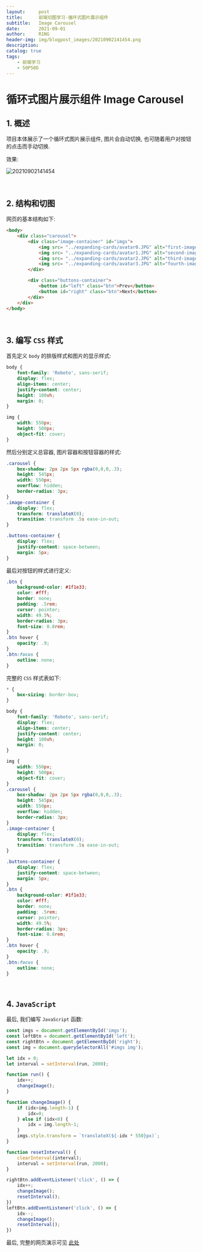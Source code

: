 ```yaml
---
layout:     post
title:      前端切图学习-循环式图片展示组件
subtitle:   Image Carousel
date:       2021-09-01
author:     R1NG
header-img: img/blogpost_images/20210902141454.png
description: 
catalog: true
tags:
    - 前端学习
    - 50P50D
---
```


# 循环式图片展示组件 Image Carousel

## 1. 概述

项目本体展示了一个循环式图片展示组件, 图片会自动切换, 也可随着用户对按钮的点击而手动切换.

效果:

![20210902141454](https://cdn.jsdelivr.net/gh/KirisameR/KirisameR.github.io/img/blogpost_images/20210902141454.png)

<br>

## 2. 结构和切图

网页的基本结构如下:

~~~html
<body>
    <div class="carousel">
        <div class="image-container" id="imgs">
            <img src= "../expanding-cards/avatar0.JPG" alt="first-image"/>
            <img src= "../expanding-cards/avatar1.JPG" alt="second-image"/>
            <img src= "../expanding-cards/avatar2.JPG" alt="third-image"/>
            <img src= "../expanding-cards/avatar3.JPG" alt="fourth-image"/>
        </div>

        <div class="buttons-container">
            <button id="left" class="btn">Prev</button>
            <button id="right" class="btn">Next</button>
        </div>
    </div>
</body>
~~~

<br>

## 3. 编写 `CSS` 样式

首先定义 `body` 的排版样式和图片的显示样式:

~~~css
body {
    font-family: 'Roboto', sans-serif;
    display: flex;
    align-items: center;
    justify-content: center;
    height: 100vh;
    margin: 0;
}

img {
    width: 550px;
    height: 500px;
    object-fit: cover;
}
~~~

然后分别定义总容器, 图片容器和按钮容器的样式:

~~~css
.carousel {
    box-shadow: 2px 2px 5px rgba(0,0,0,.3);
    height: 545px;
    width: 550px;
    overflow: hidden;
    border-radius: 3px;
}
.image-container {
    display: flex;
    transform: translateX(0);
    transition: transform .5s ease-in-out;
}

.buttons-container {
    display: flex;
    justify-content: space-between;
    margin: 5px;
}
~~~

最后对按钮的样式进行定义:

~~~css
.btn {
    background-color: #1f1e33;
    color: #fff;
    border: none;
    padding: .5rem;
    cursor: pointer;
    width: 49.5%;
    border-radius: 3px;
    font-size: 0.8rem;
}
.btn hover {
    opacity: .9;
}
.btn:focus {
    outline: none;
}
~~~

完整的 `CSS` 样式表如下:

~~~css
* {
    box-sizing: border-box;
}

body {
    font-family: 'Roboto', sans-serif;
    display: flex;
    align-items: center;
    justify-content: center;
    height: 100vh;
    margin: 0;
}

img {
    width: 550px;
    height: 500px;
    object-fit: cover;
}
.carousel {
    box-shadow: 2px 2px 5px rgba(0,0,0,.3);
    height: 545px;
    width: 550px;
    overflow: hidden;
    border-radius: 3px;
}
.image-container {
    display: flex;
    transform: translateX(0);
    transition: transform .5s ease-in-out;
}

.buttons-container {
    display: flex;
    justify-content: space-between;
    margin: 5px;
}
.btn {
    background-color: #1f1e33;
    color: #fff;
    border: none;
    padding: .5rem;
    cursor: pointer;
    width: 49.5%;
    border-radius: 3px;
    font-size: 0.8rem;
}
.btn hover {
    opacity: .9;
}
.btn:focus {
    outline: none;
}
~~~

<br>

## 4. `JavaScript`

最后, 我们编写 `JavaScript` 函数:

~~~javascript
const imgs = document.getElementById('imgs');
const leftBtn = document.getElementById('left');
const rightBtn = document.getElementById('right');
const img = document.querySelectorAll('#imgs img');

let idx = 0;
let interval = setInterval(run, 2000);

function run() {
    idx++;
    changeImage();
}

function changeImage() {
    if (idx>img.length-1) {
        idx=0;
    } else if (idx<0) {
        idx = img.length-1;
    }
    imgs.style.transform = `translateX(${-idx * 550}px)`;
}

function resetInterval() {
    clearInterval(interval);
    interval = setInterval(run, 2000);
}

rightBtn.addEventListener('click', () => {
    idx++;
    changeImage();
    resetInterval();
})
leftBtn.addEventListener('click', () => {
    idx--;
    changeImage();
    resetInterval();
})
~~~

最后, 完整的网页演示可见 [此处](../../../../../projects/50P50D/image-carousel/index.html)
